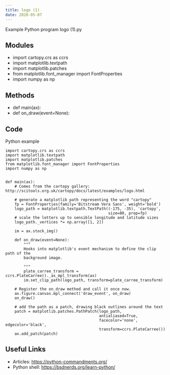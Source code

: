 ```yaml
---
title: logo (1)
date: 2020-05-07
---
```

Example Python program logo (1).py

## Modules

* import cartopy.crs as ccrs
* import matplotlib.textpath
* import matplotlib.patches
* from matplotlib.font_manager import FontProperties
* import numpy as np

## Methods

* def main(ax):
* def on_draw(event=None):

## Code

Python example

    import cartopy.crs as ccrs
    import matplotlib.textpath
    import matplotlib.patches
    from matplotlib.font_manager import FontProperties
    import numpy as np
    
    
    def main(ax):
        # Comes from the cartopy gallery: http://scitools.org.uk/cartopy/docs/latest/examples/logo.html
    
        # generate a matplotlib path representing the word "cartopy"
        fp = FontProperties(family='Bitstream Vera Sans', weight='bold')
        logo_path = matplotlib.textpath.TextPath((-175, -35), 'cartopy',
                                                 size=80, prop=fp)
        # scale the letters up to sensible longitude and latitude sizes
        logo_path._vertices *= np.array([1, 2])
    
        im = ax.stock_img()
    
        def on_draw(event=None):
            """
            Hooks into matplotlib's event mechanism to define the clip path of the
            background image.
    
            """
            plate_carree_transform = ccrs.PlateCarree()._as_mpl_transform(ax)
            im.set_clip_path(logo_path, transform=plate_carree_transform)
    
        # Register the on_draw method and call it once now.
        ax.figure.canvas.mpl_connect('draw_event', on_draw)
        on_draw()
    
        # add the path as a patch, drawing black outlines around the text
        patch = matplotlib.patches.PathPatch(logo_path,
                                             antialiased=True,
                                             facecolor='none', edgecolor='black',
                                             transform=ccrs.PlateCarree())
        ax.add_patch(patch)
    
    

## Useful Links

- Articles: https://python-commandments.org/
- Python shell: https://bsdnerds.org/learn-python/
